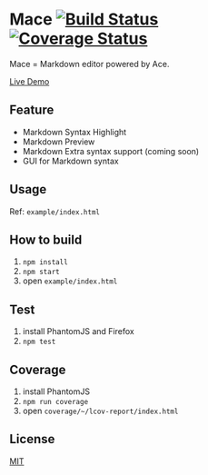 Mace [![Build Status][travis-img]][travis-url] [![Coverage Status][coveralls-img]][coveralls-url]
====

Mace = Markdown editor powered by Ace.

[Live Demo](http://ww24.info/mace/example/)

Feature
-------
* Markdown Syntax Highlight
* Markdown Preview
* Markdown Extra syntax support (coming soon)
* GUI for Markdown syntax

Usage
-----
Ref: `example/index.html`

How to build
------------
1. `npm install`
1. `npm start`
1. open `example/index.html`

Test
----
1. install PhantomJS and Firefox
1. `npm test`

Coverage
--------
1. install PhantomJS
1. `npm run coverage`
1. open `coverage/~/lcov-report/index.html`

License
-------
[MIT](LICENSE)

[travis-url]: https://travis-ci.org/ww24/mace
[travis-img]: https://img.shields.io/travis/ww24/mace.svg?branch=master&style=flat
[coveralls-url]: https://coveralls.io/r/ww24/mace
[coveralls-img]: https://img.shields.io/coveralls/ww24/mace.svg?style=flat
